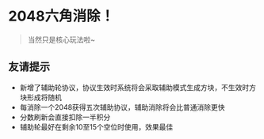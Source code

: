 # 2048六角消除！
> 当然只是核心玩法啦~

## 友请提示
- 新增了辅助轮协议，协议生效时系统将会采取辅助模式生成方块，不生效时方块形成将随机
- 每消除一个2048获得五次辅助协议，辅助消除将会比普通消除更快
- 分数刷新会直接扣除一半积分
- 辅助轮最好在剩余10至15个空位时使用，效果最佳



